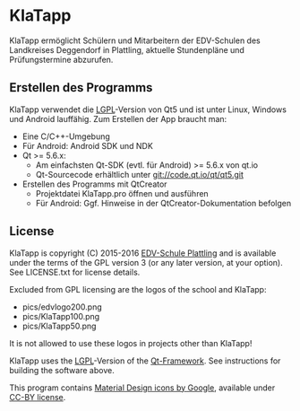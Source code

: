 # KlaTapp
KlaTapp ermöglicht Schülern und Mitarbeitern der EDV-Schulen des Landkreises Deggendorf in Plattling, aktuelle Stundenpläne und Prüfungstermine abzurufen.

## Erstellen des Programms
KlaTapp verwendet die [LGPL](src/lgpl.txt)-Version von Qt5 und ist unter Linux, Windows und Android lauffähig.
Zum Erstellen der App braucht man:
 * Eine C/C++-Umgebung
 * Für Android: Android SDK und NDK
 * Qt >= 5.6.x:
   * Am einfachsten Qt-SDK (evtl. für Android) >= 5.6.x von qt.io
   * Qt-Sourcecode erhältlich unter [git://code.qt.io/qt/qt5.git](https://code.qt.io/cgit/qt/qt5.git/)
 * Erstellen des Programms mit QtCreator
   * Projektdatei KlaTapp.pro öffnen und ausführen
   * Für Android: Ggf. Hinweise in der QtCreator-Dokumentation befolgen
 
## License
KlaTapp is copyright (C) 2015-2016 [EDV-Schule Plattling](http://www.edvschule-plattling.de)
and is available under the terms of the GPL version 3 (or any later version,
at your option).  See LICENSE.txt for license details.

Excluded from GPL licensing are the logos of the school and KlaTapp:
* pics/edvlogo200.png
* pics/KlaTapp100.png
* pics/KlaTapp50.png

It is not allowed to use these logos in projects other than KlaTapp!

KlaTapp uses the [LGPL](src/lgpl.txt)-Version of the [Qt-Framework](https://code.qt.io/cgit/qt/).
See instructions for building the software above.

This program contains [Material Design icons by Google](https://github.com/google/material-design-icons/), available under
[CC-BY license](https://creativecommons.org/licenses/by/4.0/).

